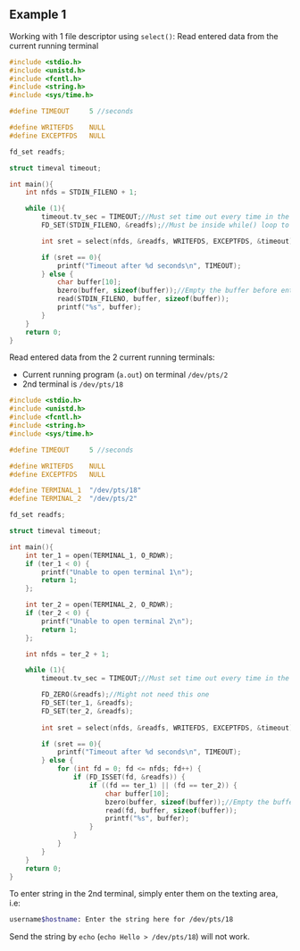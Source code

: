 ## Example 1

Working with 1 file descriptor using ``select()``: Read entered data from the current running terminal

```c
#include <stdio.h>
#include <unistd.h>
#include <fcntl.h>
#include <string.h>
#include <sys/time.h>

#define TIMEOUT     5 //seconds

#define WRITEFDS    NULL
#define EXCEPTFDS   NULL

fd_set readfs;

struct timeval timeout;

int main(){
    int nfds = STDIN_FILENO + 1;

    while (1){
        timeout.tv_sec = TIMEOUT;//Must set time out every time in the while loop
        FD_SET(STDIN_FILENO, &readfs);//Must be inside while() loop to handle in every loop

        int sret = select(nfds, &readfs, WRITEFDS, EXCEPTFDS, &timeout);

        if (sret == 0){
            printf("Timeout after %d seconds\n", TIMEOUT);
        } else {
            char buffer[10];
            bzero(buffer, sizeof(buffer));//Empty the buffer before entering value
            read(STDIN_FILENO, buffer, sizeof(buffer));
            printf("%s", buffer);
        }
    }
    return 0;
}
```

Read entered data from the 2 current running terminals:

* Current running program (``a.out``) on terminal ``/dev/pts/2``
* 2nd terminal is ``/dev/pts/18``

```c
#include <stdio.h>
#include <unistd.h>
#include <fcntl.h>
#include <string.h>
#include <sys/time.h>

#define TIMEOUT     5 //seconds

#define WRITEFDS    NULL
#define EXCEPTFDS   NULL

#define TERMINAL_1  "/dev/pts/18"
#define TERMINAL_2  "/dev/pts/2"

fd_set readfs;

struct timeval timeout;

int main(){
    int ter_1 = open(TERMINAL_1, O_RDWR);
    if (ter_1 < 0) {
        printf("Unable to open terminal 1\n");
        return 1;
    };

    int ter_2 = open(TERMINAL_2, O_RDWR);
    if (ter_2 < 0) {
        printf("Unable to open terminal 2\n");
        return 1;
    };

    int nfds = ter_2 + 1;

    while (1){
        timeout.tv_sec = TIMEOUT;//Must set time out every time in the while loop

        FD_ZERO(&readfs);//Might not need this one
        FD_SET(ter_1, &readfs);
        FD_SET(ter_2, &readfs);
        
        int sret = select(nfds, &readfs, WRITEFDS, EXCEPTFDS, &timeout);

        if (sret == 0){
            printf("Timeout after %d seconds\n", TIMEOUT);
        } else {
            for (int fd = 0; fd <= nfds; fd++) {
                if (FD_ISSET(fd, &readfs)) {
                    if ((fd == ter_1) || (fd == ter_2)) {
                        char buffer[10];
                        bzero(buffer, sizeof(buffer));//Empty the buffer before entering value
                        read(fd, buffer, sizeof(buffer));
						printf("%s", buffer);
                    }
                }
            }
        }
    }
    return 0;
}
```

To enter string in the 2nd terminal, simply enter them on the texting area, i.e:

```sh
username$hostname: Enter the string here for /dev/pts/18
```

Send the string by ``echo`` (``echo Hello > /dev/pts/18``) will not work.